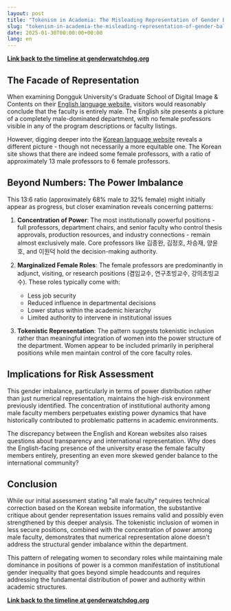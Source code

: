 ```yaml
---
layout: post
title: "Tokenism in Academia: The Misleading Representation of Gender Balance at Dongguk University"
slug: "tokenism-in-academia-the-misleading-representation-of-gender-balance-at-dongguk-university"
date: 2025-01-30T00:00:00+00:00
lang: en
---
```


**[Link back to the timeline at genderwatchdog.org](https://genderwatchdog.org/)**

## The Facade of Representation

When examining Dongguk University's Graduate School of Digital Image & Contents on their [English language website](https://www.dongguk.edu/eng/dandae/122), visitors would reasonably conclude that the faculty is entirely male. The English site presents a picture of a completely male-dominated department, with no female professors visible in any of the program descriptions or faculty listings.

However, digging deeper into the [Korean language website](https://dic.dongguk.edu/professor/list?professor_haggwa_type=PROFH_088) reveals a different picture - though not necessarily a more equitable one. The Korean site shows that there are indeed some female professors, with a ratio of approximately 13 male professors to 6 female professors.

## Beyond Numbers: The Power Imbalance

This 13:6 ratio (approximately 68% male to 32% female) might initially appear as progress, but closer examination reveals concerning patterns:

1. **Concentration of Power**: The most institutionally powerful positions - full professors, department chairs, and senior faculty who control thesis approvals, production resources, and industry connections - remain almost exclusively male. Core professors like 김종완, 김정호, 차승재, 양윤호, and 이원덕 hold the decision-making authority.

2. **Marginalized Female Roles**: The female professors are predominantly in adjunct, visiting, or research positions (겸임교수, 연구초빙교수, 강의초빙교수). These roles typically come with:
   - Less job security
   - Reduced influence in departmental decisions
   - Lower status within the academic hierarchy
   - Limited authority to intervene in institutional issues

3. **Tokenistic Representation**: The pattern suggests tokenistic inclusion rather than meaningful integration of women into the power structure of the department. Women appear to be included primarily in peripheral positions while men maintain control of the core faculty roles.

## Implications for Risk Assessment

This gender imbalance, particularly in terms of power distribution rather than just numerical representation, maintains the high-risk environment previously identified. The concentration of institutional authority among male faculty members perpetuates existing power dynamics that have historically contributed to problematic patterns in academic environments.

The discrepancy between the English and Korean websites also raises questions about transparency and international representation. Why does the English-facing presence of the university erase the female faculty members entirely, presenting an even more skewed gender balance to the international community?

## Conclusion

While our initial assessment stating "all male faculty" requires technical correction based on the Korean website information, the substantive critique about gender representation issues remains valid and possibly even strengthened by this deeper analysis. The tokenistic inclusion of women in less secure positions, combined with the concentration of power among male faculty, demonstrates that numerical representation alone doesn't address the structural gender imbalance within the department.

This pattern of relegating women to secondary roles while maintaining male dominance in positions of power is a common manifestation of institutional gender inequality that goes beyond simple headcounts and requires addressing the fundamental distribution of power and authority within academic structures. 

**[Link back to the timeline at genderwatchdog.org](https://genderwatchdog.org/)**
